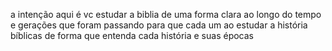 a intenção aqui é vc estudar a biblia de uma forma clara ao longo do tempo e gerações que foram passando para que cada um ao estudar a história bíblicas de forma que entenda cada história e suas épocas 
